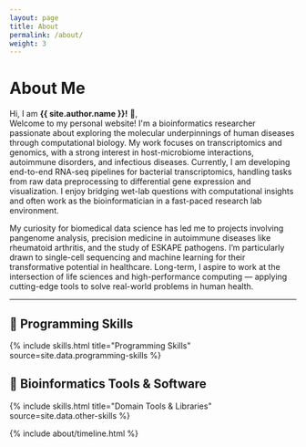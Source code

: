 ```yaml
---
layout: page
title: About
permalink: /about/
weight: 3
---
```


# **About Me**

Hi, I am **{{ site.author.name }}!** :wave:,<br>
Welcome to my personal website! I'm a bioinformatics researcher passionate about exploring the molecular underpinnings of human diseases through computational biology. My work focuses on transcriptomics and genomics, with a strong interest in host-microbiome interactions, autoimmune disorders, and infectious diseases. Currently, I am developing end-to-end RNA-seq pipelines for bacterial transcriptomics, handling tasks from raw data preprocessing to differential gene expression and visualization. I enjoy bridging wet-lab questions with computational insights and often work as the bioinformatician in a fast-paced research lab environment.

My curiosity for biomedical data science has led me to projects involving pangenome analysis, precision medicine in autoimmune diseases like rheumatoid arthritis, and the study of ESKAPE pathogens. I’m particularly drawn to single-cell sequencing and machine learning for their transformative potential in healthcare. Long-term, I aspire to work at the intersection of life sciences and high-performance computing — applying cutting-edge tools to solve real-world problems in human health.

---


<div class="row">
  
## 🧠 Programming Skills
{% include skills.html title="Programming Skills" source=site.data.programming-skills %}
  
## 🔬 Bioinformatics Tools & Software
{% include skills.html title="Domain Tools & Libraries" source=site.data.other-skills %}
</div>

<div class="row">
{% include about/timeline.html %}
</div>
